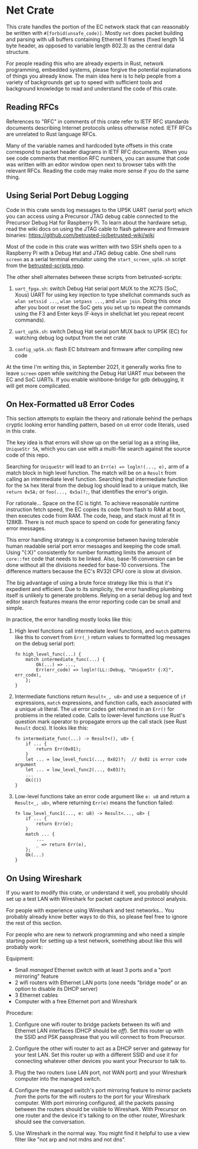 # Net Crate

This crate handles the portion of the EC network stack that can reasonably be
written with `#[forbid(unsafe_code)]`. Mostly `net` does packet building and
parsing with u8 buffers containing Ethernet II frames (fixed length 14 byte
header, as opposed to variable length 802.3) as the central data structure.

For people reading this who are already experts in Rust, network programming,
embedded systems, please forgive the potential explanations of things you
already know. The main idea here is to help people from a variety of
backgrounds get up to speed with sufficient tools and background knowledge to
read and understand the code of this crate.


## Reading RFCs

References to "RFC" in comments of this crate refer to IETF RFC standards
documents describing Internet protocols unless otherwise noted. IETF RFCs are
unrelated to Rust language RFCs.

Many of the variable names and hardcoded byte offsets in this crate correspond
to packet header diagrams in IETF RFC documents. When you see code comments
that mention RFC numbers, you can assume that code was written with an editor
window open next to browser tabs with the relevant RFCs. Reading the code may
make more sense if you do the same thing.


## Using Serial Port Debug Logging

Code in this crate sends log messages to the UP5K UART (serial port) which you
can access using a Precursor JTAG debug cable connected to the Precursor Debug
Hat for Raspberry Pi. To learn about the hardware setup, read the wiki docs on
using the JTAG cable to flash gateware and firmware binaries:
https://github.com/betrusted-io/betrusted-wiki/wiki

Most of the code in this crate was written with two SSH shells open to a
Raspberry Pi with a Debug Hat and JTAG debug cable. One shell runs `screen` as
a serial terminal emulator using the `start_screen_up5k.sh` script from the
[betrusted-scripts repo](https://github.com/betrusted-io/betrusted-scripts).

The other shell alternates between these scripts from betrusted-scripts:

1. `uart_fpga.sh`: switch Debug Hat serial port MUX to the XC7S (SoC, Xous)
    UART for using key injection to type shellchat commands such as `wlan
    setssid ...`, `wlan setpass ...`, and `wlan join`. Doing this once after
    you boot or reset the SoC gets you set up to repeat the commands using the
    F3 and Enter keys (F-keys in shellchat let you repeat recent commands).

2. `uart_up5k.sh`: switch Debug Hat serial port MUX back to UP5K (EC) for
   watching debug log output from the net crate

3. `config_up5k.sh`: flash EC bitstream and firmware after compiling new code

At the time I'm writing this, in September 2021, it generally works fine to
leave `screen` open while switching the Debug Hat UART mux between the EC and
SoC UARTs. If you enable wishbone-bridge for gdb debugging, it will get more
complicated.


## On Hex-Formatted u8 Error Codes

This section attempts to explain the theory and rationale behind the perhaps
cryptic looking error handling pattern, based on `u8` error code literals, used
in this crate.

The key idea is that errors will show up on the serial log as a string like,
`UniqueStr 5A`, which you can use with a multi-file search against the source
code of this repo.

Searching for `UniqueStr` will lead to an `Err(e) => logln!(..., e),` arm of a
match block in high level function. The match will be on a `Result` from
calling an intermediate level function. Searching that intermediate function
for the `5A` hex literal from the debug log should lead to a unique match, like
`return 0x5A;` or `foo(..., 0x5a)?;`, that identifies the error's origin.

For rationale... Space on the EC is tight. To achieve reasonable runtime
instruction fetch speed, the EC copies its code from flash to RAM at boot, then
executes code from RAM. The code, heap, and stack must all fit in 128KB. There
is not much space to spend on code for generating fancy error messages.

This error handling strategy is a compromise between having tolerable human
readable serial port error messages and keeping the code small. Using "{:X}"
consistently for number formatting limits the amount of `core::fmt` code that
needs to be linked. Also, base-16 conversion can be done without all the
divisions needed for base-10 conversions. The difference matters because the
EC's RV32I CPU core is slow at division.

The big advantage of using a brute force strategy like this is that it's
expedient and efficient. Due to its simplicity, the error handling plumbing
itself is unlikely to generate problems. Relying on a serial debug log and text
editor search features means the error reporting code can be small and simple.

In practice, the error handling mostly looks like this:

1. High level functions call intermediate level functions, and `match` patterns
   like this to convert from `Err(_)` return values to formatted log messages
   on the debug serial port:
   ```
   fn high_level_func(...) {
       match intermediate_func(...) {
           Ok(...) => ...,
           Err(err_code) => logln!(LL::Debug, "UniqueStr {:X}", err_code),
       };
   }
   ```

2. Intermediate functions return `Result<_, u8>` and use a sequence of `if`
   expressions, `match` expressions, and function calls, each associated with a
   unique `u8` literal. The `u8` error codes get returned in an `Err()` for
   problems in the related code. Calls to lower-level functions use Rust's
   question mark operator to propagate errors up the call stack (see Rust
   `Result` docs). It looks like this:

   ```
   fn intermediate_func(...) -> Result<(), u8> {
       if ... {
           return Err(0x01);
       }
       let ... = low_level_func1(..., 0x02)?;  // 0x02 is error code argument
       let ... = low_level_func2(..., 0x03)?;
       ...
       Ok(())
   }
   ```

3. Low-level functions take an error code argument like `e: u8` and return
   a `Result<_, u8>`, where returning `Err(e)` means the function failed:
   ```
   fn low_level_func1(..., e: u8) -> Result<..., u8> {
       if ... {
           return Err(e);
       }
       match ... {
           ...
           _ => return Err(e),
       };
       Ok(...)
   }
   ```


## On Using Wireshark

If you want to modify this crate, or understand it well, you probably should
set up a test LAN with Wireshark for packet capture and protocol analysis.

For people with experience using Wireshark and test networks... You probably
already know better ways to do this, so please feel free to ignore the rest of
this section.

For people who are new to network programming and who need a simple starting
point for setting up a test network, something about like this will probably
work:

Equipment:
- Small *managed* Ethernet switch with at least 3 ports and a "port mirroring" feature
- 2 wifi routers with Ethernet LAN ports (one needs "bridge mode" or an option to disable its DHCP server)
- 3 Ethernet cables
- Computer with a free Ethernet port and Wireshark

Procedure:

1. Configure one wifi router to bridge packets between its wifi and Ethernet
   LAN interfaces (DHCP should be *off*). Set this router up with the SSID and
   PSK passphrase that you will connect to from Precursor.

2. Configure the other wifi router to act as a DHCP server and gateway for your
   test LAN. Set this router up with a different SSID and use it for connecting
   whatever other devices you want your Precursor to talk to.

3. Plug the two routers (use LAN port, *not* WAN port) and your Wireshark
   computer into the managed switch.

4. Configure the managed switch's port mirroring feature to mirror packets
   *from* the ports for the wifi routers *to* the port for your Wireshark
   computer. With port mirroring configured, all the packets passing between the
   routers should be visible to Wireshark. With Precursor on one router and the
   device it's talking to on the other router, Wireshark should see the
   conversation.

5. Use Wireshark in the normal way. You might find it helpful to use a view
   filter like "not arp and not mdns and not dns".
